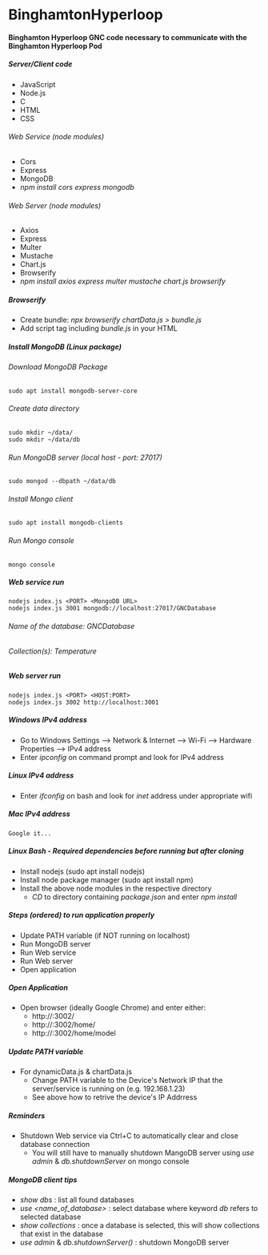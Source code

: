 # BinghamtonHyperloop

#### Binghamton Hyperloop GNC code necessary to communicate with the Binghamton Hyperloop Pod
##### Server/Client code
  - JavaScript
  - Node.js
  - C
  - HTML
  - CSS
  ###### Web Service (node modules)
  - Cors
  - Express
  - MongoDB
  - *npm install cors express mongodb*
  ###### Web Server (node modules)
  - Axios
  - Express
  - Multer
  - Mustache
  - Chart.js
  - Browserify
  - *npm install axios express multer mustache chart.js browserify*

##### Browserify
  - Create bundle: *npx browserify chartData.js > bundle.js*
  - Add script tag including *bundle.js* in your HTML

##### Install MongoDB (Linux package)
  ###### Download MongoDB Package
    sudo apt install mongodb-server-core
  ###### Create data directory
    sudo mkdir ~/data/
    sudo mkdir ~/data/db
  ###### Run MongoDB server (local host - port: 27017)
    sudo mongod --dbpath ~/data/db
  ###### Install Mongo client
    sudo apt install mongodb-clients
  ###### Run Mongo console
    mongo console

##### Web service run
    nodejs index.js <PORT> <MongoDB URL>
    nodejs index.js 3001 mongodb://localhost:27017/GNCDatabase
  ###### Name of the database: *GNCDatabase*  
  ###### Collection(s): *Temperature*

##### Web server run
    nodejs index.js <PORT> <HOST:PORT>  
    nodejs index.js 3002 http://localhost:3001

##### Windows IPv4 address
  - Go to Windows Settings --> Network & Internet --> Wi-Fi --> Hardware Properties --> IPv4 address  
  - Enter *ipconfig* on command prompt and look for IPv4 address
##### Linux IPv4 address
  - Enter *ifconfig* on bash and look for *inet* address under appropriate wifi
##### Mac IPv4 address
    Google it...

##### Linux Bash - Required dependencies before running but after cloning
  - Install nodejs (sudo apt install nodejs)
  - Install node package manager (sudo apt install npm)
  - Install the above node modules in the respective directory
    - *CD* to directory containing *package.json* and enter *npm install*

##### Steps (ordered) to run application properly
  - Update PATH variable (if NOT running on localhost)
  - Run MongoDB server
  - Run Web service
  - Run Web server
  - Open application

##### Open Application
  - Open browser (ideally Google Chrome) and enter either:
    - http://<Device Physical IP>:3002/
    - http://<Device Physical IP>:3002/home/
    - http://<Device Physical IP>:3002/home/model

##### Update PATH variable
  - For dynamicData.js & chartData.js 
    - Change PATH variable to the Device's Network IP that the server/service is running on (e.g. 192.168.1.23)
    - See above how to retrive the device's IP Addrress

##### Reminders
  - Shutdown Web service via Ctrl+C to automatically clear and close database connection
    - You will still have to manually shutdown MangoDB server using *use admin* & *db.shutdownServer* on mongo console

##### MongoDB client tips
  - *show dbs* : list all found databases
  - *use <name_of_database>* : select database where keyword *db* refers to selected database
  - *show collections* : once a database is selected, this will show collections that exist in the database
  - *use admin* & *db.shutdownServer()* : shutdown MongoDB server